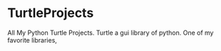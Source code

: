 # TurtleProjects
All My Python Turtle Projects. Turtle a gui library of python. One of my favorite libraries,
